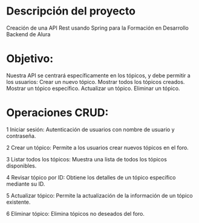 # Descripción del proyecto
Creación de una API Rest usando Spring para la Formación en Desarrollo Backend de Alura

# Objetivo:
Nuestra API se centrará específicamente en los tópicos, y debe permitir a los usuarios: Crear un nuevo tópico. Mostrar todos los tópicos creados. Mostrar un tópico específico. Actualizar un tópico. Eliminar un tópico.

# Operaciones CRUD:

1 Iniciar sesión: Autenticación de usuarios con nombre de usuario y contraseña.

2 Crear un tópico: Permite a los usuarios crear nuevos tópicos en el foro.

3 Listar todos los tópicos: Muestra una lista de todos los tópicos disponibles.

4 Revisar tópico por ID: Obtiene los detalles de un tópico específico mediante su ID.

5 Actualizar tópico: Permite la actualización de la información de un tópico existente.

6 Eliminar tópico: Elimina tópicos no deseados del foro.
